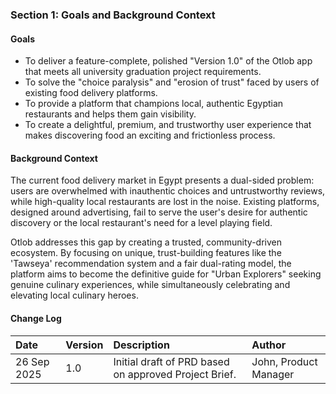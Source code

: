 ### **Section 1: Goals and Background Context**

#### **Goals**
*   To deliver a feature-complete, polished "Version 1.0" of the Otlob app that meets all university graduation project requirements.
*   To solve the "choice paralysis" and "erosion of trust" faced by users of existing food delivery platforms.
*   To provide a platform that champions local, authentic Egyptian restaurants and helps them gain visibility.
*   To create a delightful, premium, and trustworthy user experience that makes discovering food an exciting and frictionless process.

#### **Background Context**
The current food delivery market in Egypt presents a dual-sided problem: users are overwhelmed with inauthentic choices and untrustworthy reviews, while high-quality local restaurants are lost in the noise. Existing platforms, designed around advertising, fail to serve the user's desire for authentic discovery or the local restaurant's need for a level playing field.

Otlob addresses this gap by creating a trusted, community-driven ecosystem. By focusing on unique, trust-building features like the 'Tawseya' recommendation system and a fair dual-rating model, the platform aims to become the definitive guide for "Urban Explorers" seeking genuine culinary experiences, while simultaneously celebrating and elevating local culinary heroes.

#### **Change Log**

| Date | Version | Description | Author |
| :--- | :--- | :--- | :--- |
| 26 Sep 2025 | 1.0 | Initial draft of PRD based on approved Project Brief. | John, Product Manager |
